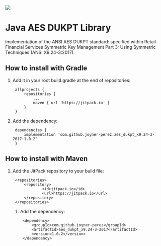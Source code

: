 [![](https://jitpack.io/v/joyner-perez/aes_dukpt_x9.24-3-2017.svg)](https://jitpack.io/#joyner-perez/aes_dukpt_x9.24-3-2017)
# Java AES DUKPT Library

Implementation of the ANSI AES DUKPT standard: specified within Retail Financial Services Symmetric Key Management Part 3: Using Symmetric Techniques (ANSI X9.24-3:2017).

How to install with Gradle
--------------
1. Add it in your root build.gradle at the end of repositories:

		allprojects {
			repositories {
				...
				maven { url 'https://jitpack.io' }
			}
		}

2. Add the dependency:

		dependencies {
			implementation 'com.github.joyner-perez:aes_dukpt_x9.24-3-2017:1.0.2'
		}





How to install with Maven
--------------
1. Add the JitPack repository to your build file:

        <repositories>
            <repository>
                    <id>jitpack.io</id>
                    <url>https://jitpack.io</url>
            </repository>
        </repositories>

   1. Add the dependency:

           <dependency>
               <groupId>com.github.joyner-perez</groupId>
               <artifactId>aes_dukpt_x9.24-3-2017</artifactId>
               <version>1.0.2</version>
           </dependency>



